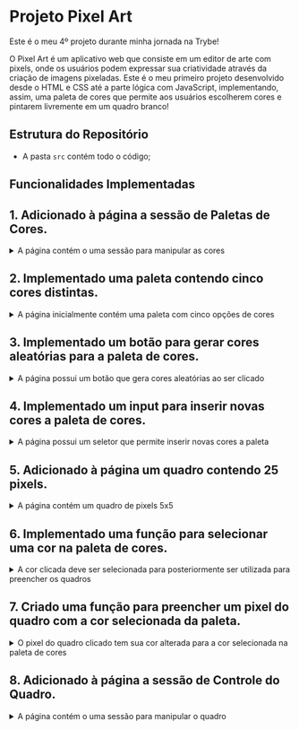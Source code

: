 # Projeto Pixel Art

Este é o meu 4º projeto durante minha jornada na Trybe!

O Pixel Art é um aplicativo web que consiste em um editor de arte com pixels, onde os
usuários podem expressar sua criatividade através da criação de imagens pixeladas. Este é o meu primeiro projeto desenvolvido desde o HTML e CSS até a parte lógica com JavaScript, implementando, assim, uma paleta de cores que permite aos usuários escolherem cores e pintarem livremente em um quadro branco!

## Estrutura do Repositório

- A pasta `src` contém todo o código;

## Funcionalidades Implementadas

## 1. Adicionado à página a sessão de Paletas de Cores.

<details>
  <summary>A página contém o uma sessão para manipular as cores</summary><br />

- Foi criado uma `div` com o `id` denominado `color-palette`;

- Foi criado um título `h2` com o `id` denominado `palette-title`;

- O texto do título é **exatamente** "Color Palette";

</details>

## 2. Implementado uma paleta contendo cinco cores distintas.

<details>
  <summary>A página inicialmente contém uma paleta com cinco opções de cores</summary>

- A paleta de cores é um elemento com `id` denominado `colors`, e cada cor individual tem a `classe` chamada `color`;

- A cor de fundo de cada elemento da paleta é a cor que o elemento representa;

- Cada elemento da paleta de cores tem uma borda preta, sólida e com 1 pixel de largura;

- A paleta lista todas as cores disponíveis para utilização uma ao lado da outra, e está posicionada abaixo do título **Color Palette**;

- A paleta não contém cores repetidas;

</details>

## 3. Implementado um botão para gerar cores aleatórias para a paleta de cores.

<details>
  <summary>A página possui um botão que gera cores aleatórias ao ser clicado</summary><br />

- O botão possui o `id` denominado `button-random-color`;

- O botão possui o texto **Random Colors**;

- A **primeira** cor sempre vai ser **preta**;

- A **segunda** cor sempre vai ser **branca**;

- As cores geradas na paleta são diferentes a cada click do botão;

</details>

## 4. Implementado um input para inserir novas cores a paleta de cores.

<details>
  <summary>A página possui um seletor que permite inserir novas cores a paleta</summary><br />

- O seletor é do tipo `input`, possui o `id` denominado `input-custom-color`;

- O input possui o texto **Select New Color**;

- Ao clicar no input, será exibida para o usuário uma janela para que ele escolha uma nova cor;

- Não é possível adicionar cores repetidas;

</details>

## 5. Adicionado à página um quadro contendo 25 pixels.

<details>
  <summary>A página contém um quadro de pixels 5x5</summary><br/>

- O quadro de pixels tém 5 colunas e 5 linhas;

- O quadro possui o `id` denominado `pixel-board`, e cada pixel individual dentro do quadro possui a `class` chamada `pixel`;

- A cor inicial de cada pixel do quadro é **branca**;

- Cada pixel possui a borda preta sólida de 1px de largura;

- Cada pixel possui 40px de altura e 40px de largura, incluindo o seu conteúdo e excluindo a borda preta;

- O quadro está posicionado abaixo da paleta de cores;

</details>


## 6. Implementado uma função para selecionar uma cor na paleta de cores.

<details>
  <summary>A cor clicada deve ser selecionada para posteriormente ser utilizada para preencher os quadros</summary>

- A cor clicada recebe a `class` denominada `selected`;

- Somente **uma** das cores da paleta pode ter a classe `selected` de cada vez;

- Os elementos que recebem a classe `selected` são os mesmos elementos que possuem a classe `color`, como informado na **implementação 2**;

- Sempre ao carregar a página, a **primeira** cor da paleta virá selecionada;

</details>

## 7. Criado uma função para preencher um pixel do quadro com a cor selecionada da paleta.

<details>
  <summary>O pixel do quadro clicado tem sua cor alterada para a cor selecionada na paleta de cores</summary><br />

- Ao carregar a página deve ser possível pintar os pixels do quadro de preto;

- Após selecionar outra cor na paleta de cores, é possível pintar os pixels do quadro com essa cor;

- Somente o pixel que foi clicado deve tem sua cor alterada, sem influenciar na cor dos demais pixels.

</details>

## 8. Adicionado à página a sessão de Controle do Quadro.

<details>
  <summary>A página contém o uma sessão para manipular o quadro</summary><br />

- Foi criado uma `div` com o `id` denominado `board-control`;

- Foi criado um título `h2` com o `id` denominado `control-title`;

- O texto do título é **exatamente** "Board Control";

</details>

